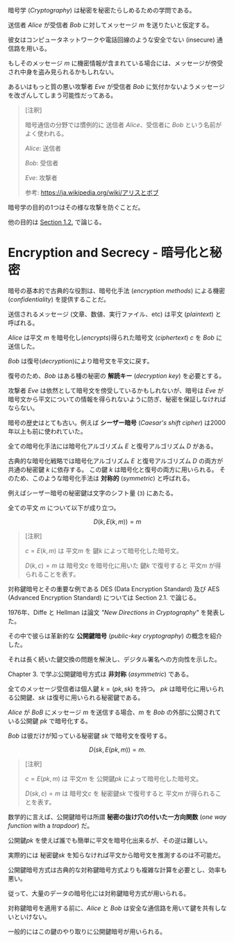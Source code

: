暗号学 (_Cryptography_) は秘密を秘密たらしめるための学問である。

送信者 _Alice_ が受信者 _Bob_ に対してメッセージ *m* を送りたいと仮定する。

彼女はコンピュータネットワークや電話回線のような安全でない (insecure) 通信路を用いる。

もしそのメッセージ *m* に機密情報が含まれている場合には、メッセージが傍受され中身を盗み見られるかもしれない。

あるいはもっと質の悪い攻撃者 _Eve_ が受信者 _Bob_ に気付かないようメッセージを改ざんしてしまう可能性だってある。

> [注釈]
>
> 暗号通信の分野では慣例的に 送信者 _Alice_、受信者に _Bob_ という名前がよく使われる。
> 
> _Alice_: 送信者
>
> _Bob_: 受信者
>
> _Eve_: 攻撃者
>
> 参考: https://ja.wikipedia.org/wiki/アリスとボブ

暗号学の目的の1つはその様な攻撃を防ぐことだ。

他の目的は [Section 1.2.](#the-objective-of-cryptography-) で論じる。

# Encryption and Secrecy - 暗号化と秘密

暗号の基本的で古典的な役割は、暗号化手法 (_encryption methods_) による機密 (_confidentiality_) を提供することだ。

送信されるメッセージ (文章、数値、実行ファイル、etc) は平文 (_plaintext_) と呼ばれる。

_Alice_ は平文 $m$ を暗号化し(_encrypts_)得られた暗号文 (_ciphertext_) $c$ を _Bob_ に送信した。

_Bob_ は復号(_decryption_)により暗号文を平文に戻す。

復号のため、_Bob_ はある種の秘密の **解読キー** (_decryption key_) を必要とする。

攻撃者 _Eve_ は依然として暗号文を傍受しているかもしれないが、暗号は _Eve_ が暗号文から平文についての情報を得られないように防ぎ、秘密を保証しなければならない。

暗号の歴史はとても古い。例えば **シーザー暗号** (_Caesar's shift cipher_) は2000年以上も前に使われていた。

全ての暗号化手法には暗号化アルゴリズム $E$ と復号アルゴリズム $D$ がある。

古典的な暗号化戦略では暗号化アルゴリズム $E$ と復号アルゴリズム $D$ の両方が共通の秘密鍵 $k$ に依存する。
この鍵 $k$ は暗号化と復号の両方に用いられる。
そのため、このような暗号化手法は **対称的** (_symmetric_) と呼ばれる。

例えばシーザー暗号の秘密鍵は文字のシフト量 (`3`) にあたる。

全ての平文 $m$ について以下が成り立つ。

$$ D(k, E(k, m)) = m $$

> [注釈]
>
> $c = E(k, m)$ は 平文$m$ を 鍵$k$ によって暗号化した暗号文。
>
> $D(k, c) = m$ は 暗号文$c$ を暗号化に用いた 鍵$k$ で復号すると 平文$m$ が得られることを表す。

対称鍵暗号とその重要な例である DES (Data Encryption Standard) 及び AES (Advanced Encryption Standard) については Section 2.1. で論じる。

1976年、Diffe と Hellman は論文 _"New Directions in Cryptography"_ を発表した。

その中で彼らは革新的な **公開鍵暗号** (_public-key cryptography_) の概念を紹介した。

それは長く続いた鍵交換の問題を解決し、デジタル署名への方向性を示した。

Chapter 3. で学ぶ公開鍵暗号方式は **非対称** (_asymmetric_) である。

全てのメッセージ受信者は個人鍵 $k = (pk, sk)$ を持つ。
$pk$ は暗号化に用いられる公開鍵、$sk$ は復号に用いられる秘密鍵である。

_Alice_ が _BoB_ にメッセージ $m$ を送信する場合、$m$ を _Bob_ の外部に公開されている公開鍵 $pk$ で暗号化する。

_Bob_ は彼だけが知っている秘密鍵 $sk$ で暗号文を復号する。

$$ D(sk, E(pk, m)) = m. $$

> [注釈]
>
> $c = E(pk, m)$ は 平文$m$ を 公開鍵$pk$ によって暗号化した暗号文。
>
> $D(sk, c) = m$ は 暗号文$c$ を 秘密鍵$sk$ で復号すると 平文$m$ が得られることを表す。

数学的に言えば、公開鍵暗号は所謂 **秘密の抜け穴の付いた一方向関数** (_one way function_ with a _trapdoor_) だ。

公開鍵$pk$ を使えば誰でも簡単に平文を暗号化出来るが、その逆は難しい。

実際的には 秘密鍵$sk$ を知らなければ平文から暗号文を推測するのは不可能だ。

公開鍵暗号方式は古典的な対称鍵暗号方式よりも複雑な計算を必要とし、効率も悪い。

従って、大量のデータの暗号化には対称鍵暗号方式が用いられる。

対称鍵暗号を適用する前に、_Alice_ と _Bob_ は安全な通信路を用いて鍵を共有しないといけない。

一般的にはこの鍵のやり取りに公開鍵暗号が用いられる。
